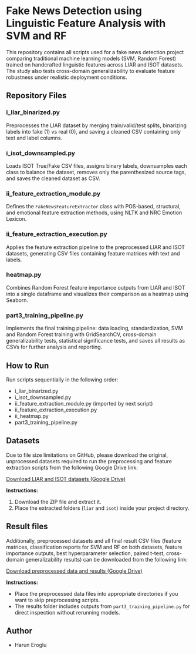 # Fake News Detection using Linguistic Feature Analysis with SVM and RF

This repository contains all scripts used for a fake news detection project comparing traditional machine learning models (SVM, Random Forest) trained on handcrafted linguistic features across LIAR and ISOT datasets. The study also tests cross-domain generalizability to evaluate feature robustness under realistic deployment conditions.

## Repository Files

### i_liar_binarized.py
Preprocesses the LIAR dataset by merging train/valid/test splits, binarizing labels into fake (1) vs real (0), and saving a cleaned CSV containing only text and label columns.

### i_isot_downsampled.py
Loads ISOT True/Fake CSV files, assigns binary labels, downsamples each class to balance the dataset, removes only the parenthesized source tags, and saves the cleaned dataset as CSV.

### ii_feature_extraction_module.py
Defines the `FakeNewsFeatureExtractor` class with POS-based, structural, and emotional feature extraction methods, using NLTK and NRC Emotion Lexicon.

### ii_feature_extraction_execution.py
Applies the feature extraction pipeline to the preprocessed LIAR and ISOT datasets, generating CSV files containing feature matrices with text and labels.

### heatmap.py
Combines Random Forest feature importance outputs from LIAR and ISOT into a single dataframe and visualizes their comparison as a heatmap using Seaborn.

### part3_training_pipeline.py
Implements the final training pipeline: data loading, standardization, SVM and Random Forest training with GridSearchCV, cross-domain generalizability tests, statistical significance tests, and saves all results as CSVs for further analysis and reporting.

## How to Run

Run scripts sequentially in the following order:
- i_liar_binarized.py
- i_isot_downsampled.py
- ii_feature_extraction_module.py (imported by next script)
- ii_feature_extraction_execution.py
- ii_heatmap.py
- part3_training_pipeline.py

## Datasets

Due to file size limitations on GitHub, please download the original, unprocessed datasets required to run the preprocessing and feature extraction scripts from the following Google Drive link:

[Download LIAR and ISOT datasets (Google Drive)](https://drive.google.com/drive/folders/1DOMW3gtJIwVQnDlF0IrPB5ZE01MAl6wq?usp=sharing)

**Instructions:**
1. Download the ZIP file and extract it.
2. Place the extracted folders (`liar` and `isot`) inside your project directory.

## Result files

Additionally, preprocessed datasets and all final result CSV files (feature matrices, classification reports for SVM and RF on both datasets, feature importance outputs, best hyperparameter selection, paired t-test, cross-domain generalizability results) can be downloaded from the following link:

[Download preprocessed data and results (Google Drive)](https://drive.google.com/drive/folders/1larNKuQV_IR1qi49BQem0Aawl-D-xGXm?usp=sharing)

**Instructions:**
- Place the preprocessed data files into appropriate directories if you want to skip preprocessing scripts.
- The results folder includes outputs from `part3_training_pipeline.py` for direct inspection without rerunning models.

## Author

- Harun Eroglu
